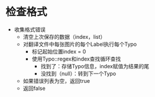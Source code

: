 # 检查格式

 - 收集格式错误
   - 清空上次保存的数据（index，list）
   - 对翻译文件中每张图片的每个Label执行每个Typo
     - 标记起始位置index = 0
     - 使用Typo::regex和index查找循环查找
       - 找到了：存储Typo信息，index赋值为结果的尾
       - 没找到（null）：转到下一个Typo
   - 如果错误列表为空，返回true
   - 返回false